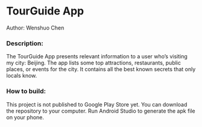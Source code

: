 # TourGuide App

Author: Wenshuo Chen

### Description:

The TourGuide App presents relevant information to a user who’s visiting my city: Beijing. The app lists some top attractions, restaurants, public places, or events for the city. It contains all the best known secrets that only locals know. 

### How to build:

This project is not published to Google Play Store yet. You can download the repository to your computer. Run Android Studio to generate the apk file on your phone.
